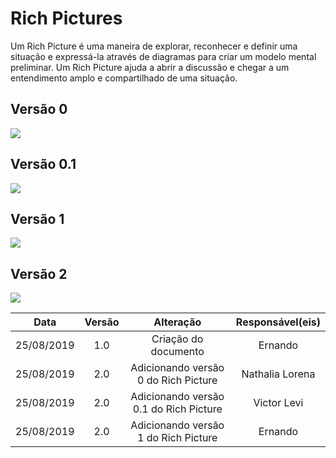 # Rich Pictures

Um Rich Picture é uma maneira de explorar, reconhecer e definir uma situação e expressá-la através de diagramas para criar um modelo mental preliminar. Um Rich Picture ajuda a abrir a discussão e chegar a um entendimento amplo e compartilhado de uma situação.

## Versão 0

<img src="https://raw.githubusercontent.com/Requisitos2-2019/Shazam/master/docs/pre-rastreabilidade/rich-pictures/v0/0.2.jpg" />

## Versão 0.1

<img src="https://raw.githubusercontent.com/Requisitos2-2019/Shazam/master/docs/pre-rastreabilidade/rich-pictures/v0/0.1.jpg" />


## Versão 1

<img src="https://raw.githubusercontent.com/Requisitos2-2019/Shazam/master/docs/pre-rastreabilidade/rich-pictures/v1/1.0.jpg" />

## Versão 2

<img src="https://raw.githubusercontent.com/Requisitos2-2019/Shazam/master/docs/pre-rastreabilidade/rich-pictures/v2/2.0.png" />


|Data|Versão|Alteração|Responsável(eis)|
|:--:|:----:|:-------:|:---:|
| 25/08/2019 | 1.0 | Criação do documento | Ernando|
|25/08/2019|2.0|Adicionando versão 0 do Rich Picture|Nathalia Lorena|
|25/08/2019|2.0|Adicionando versão 0.1 do Rich Picture|Victor Levi|
|25/08/2019|2.0|Adicionando versão 1 do Rich Picture|Ernando|

